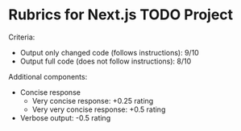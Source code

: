 # Rubrics for Next.js TODO Project

Criteria:
- Output only changed code (follows instructions): 9/10
- Output full code (does not follow instructions): 8/10

Additional components:
- Concise response
  - Very concise response: +0.25 rating
  - Very very concise response: +0.5 rating
- Verbose output: -0.5 rating
